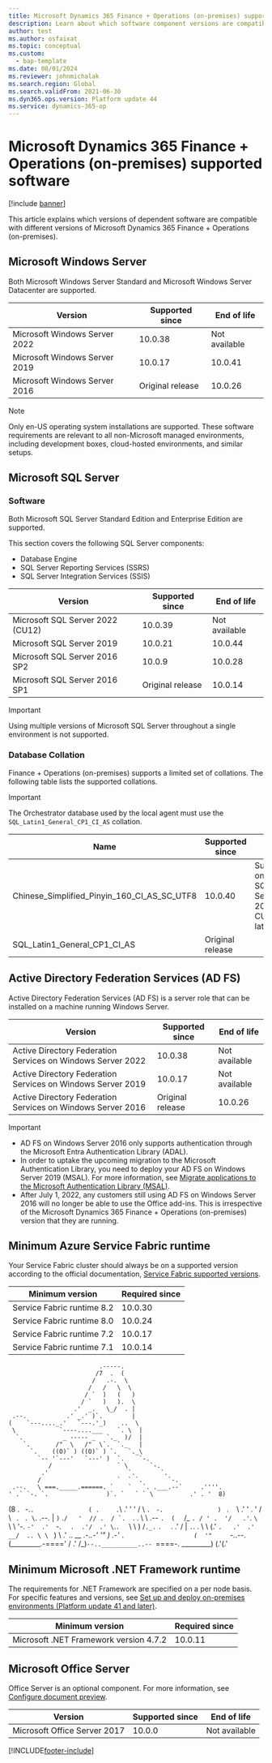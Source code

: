 ```yaml
---
title: Microsoft Dynamics 365 Finance + Operations (on-premises) supported software
description: Learn about which software component versions are compatible with Microsoft Dynamics 365 Finance + Operations (on-premises).
author: test
ms.author: osfaixat
ms.topic: conceptual
ms.custom: 
  - bap-template
ms.date: 08/01/2024
ms.reviewer: johnmichalak
ms.search.region: Global
ms.search.validFrom: 2021-06-30
ms.dyn365.ops.version: Platform update 44 
ms.service: dynamics-365-op
---
```


# Microsoft Dynamics 365 Finance + Operations (on-premises) supported software

[!include [banner](../includes/banner.md)]

This article explains which versions of dependent software are compatible with different versions of Microsoft Dynamics 365 Finance + Operations (on-premises).

## Microsoft Windows Server

Both Microsoft Windows Server Standard and Microsoft Windows Server Datacenter are supported.

| Version                       | Supported since  | End of life   |
|-------------------------------|------------------|---------------|
| Microsoft Windows Server 2022 | 10.0.38          | Not available |
| Microsoft Windows Server 2019 | 10.0.17          | 10.0.41       |
| Microsoft Windows Server 2016 | Original release | 10.0.26       |

> [!NOTE]
> Only en-US operating system installations are supported.
> These software requirements are relevant to all non-Microsoft managed environments, including development boxes, cloud-hosted environments, and similar setups.

## Microsoft SQL Server

### Software
Both Microsoft SQL Server Standard Edition and Enterprise Edition are supported.

This section covers the following SQL Server components:

- Database Engine
- SQL Server Reporting Services (SSRS)
- SQL Server Integration Services (SSIS)

| Version                       | Supported since  | End of life   |
|-------------------------------|------------------|---------------|
| Microsoft SQL Server 2022 (CU12)     | 10.0.39          | Not available |
| Microsoft SQL Server 2019     | 10.0.21          | 10.0.44       |
| Microsoft SQL Server 2016 SP2 | 10.0.9           | 10.0.28       |
| Microsoft SQL Server 2016 SP1 | Original release | 10.0.14       |

> [!IMPORTANT]
> Using multiple versions of Microsoft SQL Server throughout a single environment is not supported.

### Database Collation

Finance + Operations (on-premises) supports a limited set of collations. The following table lists the supported collations.

> [!IMPORTANT]
> The Orchestrator database used by the local agent must use the `SQL_Latin1_General_CP1_CI_AS` collation.

| Name                                            | Supported since  | Notes         |
|-------------------------------------------------|------------------|---------------|
| Chinese_Simplified_Pinyin_160_CI_AS_SC_UTF8     | 10.0.40          | Supported only on SQL Server 2022 CU12 and later |
| SQL_Latin1_General_CP1_CI_AS                    | Original release |               |

## Active Directory Federation Services (AD FS)

Active Directory Federation Services (AD FS) is a server role that can be installed on a machine running Windows Server. 

| Version                                                     | Supported since  | End of life   |
|-------------------------------------------------------------|------------------|---------------|
| Active Directory Federation Services on Windows Server 2022 | 10.0.38          | Not available |
| Active Directory Federation Services on Windows Server 2019 | 10.0.17          | Not available |
| Active Directory Federation Services on Windows Server 2016 | Original release | 10.0.26       |

> [!IMPORTANT]
> - AD FS on Windows Server 2016 only supports authentication through the Microsoft Entra Authentication Library (ADAL).
> - In order to uptake the upcoming migration to the Microsoft Authentication Library, you need to deploy your AD FS on Windows Server 2019 
> (MSAL). For more information, see [Migrate applications to the Microsoft Authentication Library (MSAL)](/azure/active-directory/develop/msal-migration).
> - After July 1, 2022, any customers still using AD FS on Windows Server 2016 will no longer be able to use the Office add-ins. This is irrespective of the Microsoft Dynamics 365 Finance + Operations (on-premises) version that they are running.

## Minimum Azure Service Fabric runtime

Your Service Fabric cluster should always be on a supported version according to the official documentation, [Service Fabric supported versions](/azure/service-fabric/service-fabric-versions).

| Minimum version            | Required since |
|----------------------------|----------------|
| Service Fabric runtime 8.2 | 10.0.30        |
| Service Fabric runtime 8.0 | 10.0.24        |
| Service Fabric runtime 7.2 | 10.0.17        |
| Service Fabric runtime 7.1 | 10.0.14        |

                             .-----.
                            /7  .  (
                           /   .-.  \
                          /   /   \  \
                         / `  )   (   )
                        / `   )   ).  \
                      .'  _.   \_/  . |
     .--.           .' _.' )`.        |
    (    `---...._.'   `---.'_)    ..  \
     \            `----....___    `. \  |
      `.           _ ----- _   `._  )/  |
        `.       /"  \   /"  \`.  `._   |
          `.    ((O)` ) ((O)` ) `.   `._\
            `-- '`---'   `---' )  `.    `-.
               /                  ` \      `-.
             .'                      `.       `.
            /                     `  ` `.       `-.
     .--.   \ ===._____.======. `    `   `. .___.--`     .''''.
    ' .` `-. `.                )`. `   ` ` \          .' . '  8)
   (8  .  ` `-.`.               ( .  ` `  .`\      .'  '    ' /
    \  `. `    `-.               ) ` .   ` ` \  .'   ' .  '  /
     \ ` `.  ` . \`.    .--.     |  ` ) `   .``/   '  // .  /
      `.  ``. .   \ \   .-- `.  (  ` /_   ` . / ' .  '/   .'
        `. ` \  `  \ \  '-.   `-'  .'  `-.  `   .  .'/  .'
          \ `.`.  ` \ \    ) /`._.`       `.  ` .  .'  /
           |  `.`. . \ \  (.'               `.   .'  .'
        __/  .. \ \ ` ) \                     \.' .. \__
 .-._.-'     '"  ) .-'   `.                   (  '"     `-._.--.
(_________.-====' / .' /\_)`--..__________..-- `====-. _________)
                 (.'(.'


## Minimum Microsoft .NET Framework runtime

The requirements for .NET Framework are specified on a per node basis. For specific features and versions, see [Set up and deploy on-premises environments (Platform update 41 and later)](./setup-deploy-on-premises-pu41.md#prerequisites).

| Minimum version                        | Required since |
|----------------------------------------|----------------|
| Microsoft .NET Framework version 4.7.2 | 10.0.11        |

## Microsoft Office Server

Office Server is an optional component. For more information, see [Configure document preview](../../fin-ops/organization-administration/configure-document-management.md#for-a-microsoft-dynamics-365-finance--operations-on-premises-environment).

| Version                      | Supported since | End of life   |
|------------------------------|-----------------|---------------|
| Microsoft Office Server 2017 | 10.0.0          | Not available |

[!INCLUDE[footer-include](../../../includes/footer-banner.md)]
